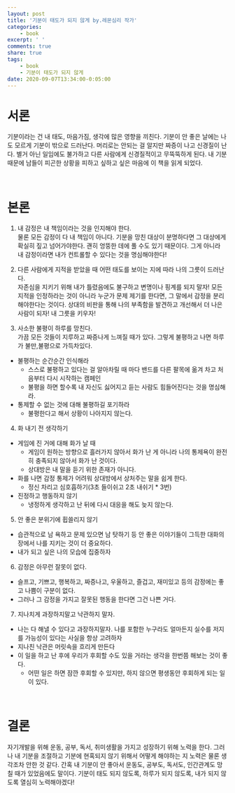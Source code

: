 ```yaml
---
layout: post
title: '기분이 태도가 되지 않게 by.레몬심리 작가'
categories:
    - book
excerpt: ' '
comments: true
share: true
tags:
    - book
    - 기분이 태도가 되지 않게
date: 2020-09-07T13:34:00-0:05:00
---
```


# 서론
기분이라는 건 내 태도, 마음가짐, 생각에 많은 영향을 끼친다. 기분이 안 좋은 날에는 나도 모르게 기분이 밖으로 드러난다. 머리로는 안되는 걸 알지만 짜증이 나고 신경질이 난다. 별거 아닌 일임에도 불가하고 다른 사람에게 신경질적이고 무뚝뚝하게 된다. 내 기분 때문에 남들이 피곤한 상황을 피하고 싶하고 싶은 마음에 이 책을 읽게 되었다.

<br>

# 본론
1. 내 감정은 내 책임이라는 것을 인지해야 한다.<br>
물론 모든 감정이 다 내 책임이 아니다. 기분을 망친 대상이 분명하다면 그 대상에게 확실히 짚고 넘어가야한다. 괜히 엉뚱한 데에 풀 수도 있기 때문이다. 그게 아니라 내 감정이라면 내가 컨트롤할 수 있다는 것을 명심해야한다!<br>

2. 다른 사람에게 지적을 받았을 때 어떤 태도를 보이는 지에 따라 나의 그릇이 드러난다.<br>
자존심을 지키기 위해 내가 틀렸음에도 불구하고 변명이나 핑계를 되지 말자! 모든 지적을 인정하라는 것이 아니라 누군가 문제 제기를 한다면, 그 말에서 감정을 분리해야한다는 것이다. 상대의 비판을 통해 나의 부족함을 발견하고 개선해서 더 나은 사람이 되자! 내 그릇을 키우자!<br>

3. 사소한 불평이 하루를 망친다.<br>
가끔 모든 것들이 지루하고 짜증나게 느껴질 때가 있다. 그렇게 불평하고 나면 하루가 불만,불평으로 가득차있다.
- 불평하는 순간순간 인식해라
    - 스스로 불평하고 있다는 걸 알아차릴 때 마다 밴드를 다른 팔목에 옮겨 차고 처음부터 다시 시작하는 캠페인
    - 불평을 하면 할수록 내 자신도 싫어지고 듣는 사람도 힘들어진다는 것을 명심해라.
- 통제할 수 없는 것에 대해 불평하길 포기하라
    - 불평한다고 해서 상황이 나아지지 않는다.

4. 화 내기 전 생각하기<br>
- 게임에 진 거에 대해 화가 날 때
    - 게임이 원하는 방향으로 흘러가지 않아서 화가 난 게 아니라 나의 통제욕이 완전히 충족되지 않아서 화가 난 것이다.
    - 상대방은 내 말을 듣기 위한 존재가 아니다.
- 화를 나면 감정 통제가 어려워 상대방에서 상처주는 말을 쉽게 한다.
    - 정신 차리고 심호흡하기(3초 들이쉬고 2초 내쉬기 * 3번)
- 진정하고 행동하지 않기
    - 냉정하게 생각하고 난 뒤에 다시 대응을 해도 늦지 않는다.

5. 안 좋은 분위기에 휩쓸리지 않기<br>
- 습관적으로 남 욕하고 문제 있으면 남 탓하기 등 안 좋은 이야기들이 그득한 대화의 장에서 나를 지키는 것이 더 중요하다.
- 내가 되고 싶은 나의 모습에 집중하자

6. 감정은 아무런 잘못이 없다.<br>
- 슬프고, 기쁘고, 행복하고, 짜증나고, 우울하고, 즐겁고, 재미있고 등의 감정에는 좋고 나쁨이 구분이 없다.
- 그러나 그 감정을 가지고 잘못된 행동을 한다면 그건 나쁜 거다.

7. 지나치게 과장하지말고 낙관하지 말자.<br>
- 나는 다 해낼 수 있다고 과장하지말자. 나를 포함한 누구라도 얼마든지 실수를 저지를 가능성이 있다는 사실을 항상 고려하자
- 지나친 낙관은 머릿속을 흐리게 만든다
- 이 일을 하고 난 후에 우리가 후회할 수도 있을 거라는 생각을 한번쯤 해보는 것이 좋다.
    - 어떤 일은 하면 잠깐 후회할 수 있지만, 하지 않으면 평생동안 후회하게 되는 일이 있다.

<br>

# 결론
자기개발을 위해 운동, 공부, 독서, 취미생활을 가지고 성장하기 위해 노력을 한다. 그러나 내 기분을 조절하고 기분에 현혹되지 않기 위해서 어떻게 해야하는 지 노력은 물론 생각조차 안한 것 같다. 간혹 내 기분이 안 좋아서 운동도, 공부도, 독서도, 인간관계도 망칠 때가 있었음에도 말이다. 기분이 태도 되지 않도록, 하루가 되지 않도록, 내가 되지 않도록 열심히 노력해야겠다!
